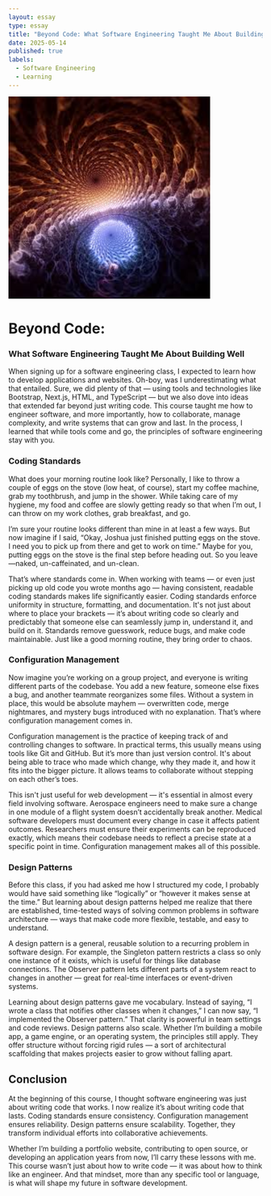 ```yaml
---
layout: essay
type: essay
title: "Beyond Code: What Software Engineering Taught Me About Building Well"
date: 2025-05-14
published: true
labels:
  - Software Engineering
  - Learning
---
```

<img width="400px" class="rounded float-start pe-4" src="../img/fractal.jpg">

# Beyond Code: 

### What Software Engineering Taught Me About Building Well

When signing up for a software engineering class, I expected to learn how to develop applications and websites. Oh-boy, was I underestimating what that entailed. Sure, we did plenty of that — using tools and technologies like Bootstrap, Next.js, HTML, and TypeScript — but we also dove into ideas that extended far beyond just writing code. This course taught me how to engineer software, and more importantly, how to collaborate, manage complexity, and write systems that can grow and last. In the process, I learned that while tools come and go, the principles of software engineering stay with you.

### Coding Standards

What does your morning routine look like? Personally, I like to throw a couple of eggs on the stove (low heat, of course), start my coffee machine, grab my toothbrush, and jump in the shower. While taking care of my hygiene, my food and coffee are slowly getting ready so that when I’m out, I can throw on my work clothes, grab breakfast, and go.

I’m sure your routine looks different than mine in at least a few ways. But now imagine if I said, “Okay, Joshua just finished putting eggs on the stove. I need you to pick up from there and get to work on time.” Maybe for you, putting eggs on the stove is the final step before heading out. So you leave—naked, un-caffeinated, and un-clean.

That’s where standards come in. When working with teams — or even just picking up old code you wrote months ago — having consistent, readable coding standards makes life significantly easier. Coding standards enforce uniformity in structure, formatting, and documentation. It's not just about where to place your brackets — it’s about writing code so clearly and predictably that someone else can seamlessly jump in, understand it, and build on it. Standards remove guesswork, reduce bugs, and make code maintainable. Just like a good morning routine, they bring order to chaos.

### Configuration Management

Now imagine you’re working on a group project, and everyone is writing different parts of the codebase. You add a new feature, someone else fixes a bug, and another teammate reorganizes some files. Without a system in place, this would be absolute mayhem — overwritten code, merge nightmares, and mystery bugs introduced with no explanation. That’s where configuration management comes in.

Configuration management is the practice of keeping track of and controlling changes to software. In practical terms, this usually means using tools like Git and GitHub. But it’s more than just version control. It's about being able to trace who made which change, why they made it, and how it fits into the bigger picture. It allows teams to collaborate without stepping on each other’s toes.

This isn't just useful for web development — it's essential in almost every field involving software. Aerospace engineers need to make sure a change in one module of a flight system doesn’t accidentally break another. Medical software developers must document every change in case it affects patient outcomes. Researchers must ensure their experiments can be reproduced exactly, which means their codebase needs to reflect a precise state at a specific point in time. Configuration management makes all of this possible.

### Design Patterns

Before this class, if you had asked me how I structured my code, I probably would have said something like “logically” or “however it makes sense at the time.” But learning about design patterns helped me realize that there are established, time-tested ways of solving common problems in software architecture — ways that make code more flexible, testable, and easy to understand.

A design pattern is a general, reusable solution to a recurring problem in software design. For example, the Singleton pattern restricts a class so only one instance of it exists, which is useful for things like database connections. The Observer pattern lets different parts of a system react to changes in another — great for real-time interfaces or event-driven systems.

Learning about design patterns gave me vocabulary. Instead of saying, “I wrote a class that notifies other classes when it changes,” I can now say, “I implemented the Observer pattern.” That clarity is powerful in team settings and code reviews. Design patterns also scale. Whether I’m building a mobile app, a game engine, or an operating system, the principles still apply. They offer structure without forcing rigid rules — a sort of architectural scaffolding that makes projects easier to grow without falling apart.

## Conclusion

At the beginning of this course, I thought software engineering was just about writing code that works. I now realize it’s about writing code that lasts. Coding standards ensure consistency. Configuration management ensures reliability. Design patterns ensure scalability. Together, they transform individual efforts into collaborative achievements.

Whether I’m building a portfolio website, contributing to open source, or developing an application years from now, I’ll carry these lessons with me. This course wasn’t just about how to write code — it was about how to think like an engineer. And that mindset, more than any specific tool or language, is what will shape my future in software development.
